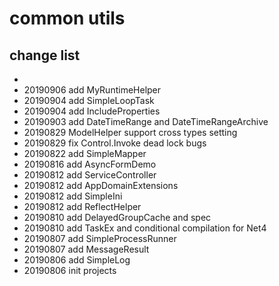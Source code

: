 # common utils 

## change list

- 
- 20190906 add MyRuntimeHelper
- 20190904 add SimpleLoopTask
- 20190904 add IncludeProperties
- 20190903 add DateTimeRange and DateTimeRangeArchive
- 20190829 ModelHelper support cross types setting
- 20190829 fix Control.Invoke dead lock bugs
- 20190822 add SimpleMapper
- 20190816 add AsyncFormDemo
- 20190812 add ServiceController
- 20190812 add AppDomainExtensions
- 20190812 add SimpleIni
- 20190812 add ReflectHelper
- 20190810 add DelayedGroupCache and spec
- 20190810 add TaskEx and conditional compilation for Net4
- 20190807 add SimpleProcessRunner
- 20190807 add MessageResult
- 20190806 add SimpleLog
- 20190806 init projects